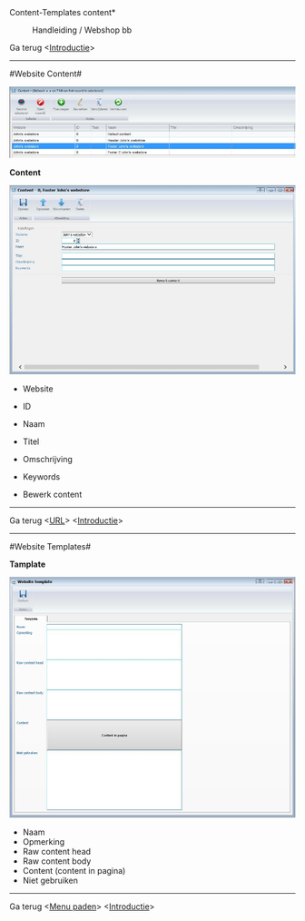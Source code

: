 <properties>
	<page>
		<title>Content-Templates</title>
		<description>Content-Templates</description>
		<context>content*</context>
	</page>
	<menu>
		<position>Handleiding / Webshop</position>
		<title>Content-Templates</title>
		<sort>bb</sort>
	</menu>
</properties>

Ga terug <[Introductie](http://hybridsaas.support/pages/handleiding/modules/P-Z/website/Introductie)>

----------

#Website Content#

![](images/content-alle.JPG)

**Content**

![](images/content.JPG)

- Website
- ID
- Naam
- Titel
- Omschrijving
- Keywords

- Bewerk content 

----------

Ga terug <[URL](http://hybridsaas.support/pages/handleiding/modules/P-Z/website/URL)>
<[Introductie](http://hybridsaas.support/pages/handleiding/modules/P-Z/website/Introductie)> 

----------

#Website Templates#

**Tamplate**

![](images/template.JPG)

- Naam
- Opmerking
- Raw content head
- Raw content body
- Content (content in pagina)
- Niet gebruiken


----------

Ga terug <[Menu paden](http://hybridsaas.support/pages/handleiding/modules/P-Z/website/menupaden)>
<[Introductie](http://hybridsaas.support/pages/handleiding/modules/P-Z/website/Introductie)> 